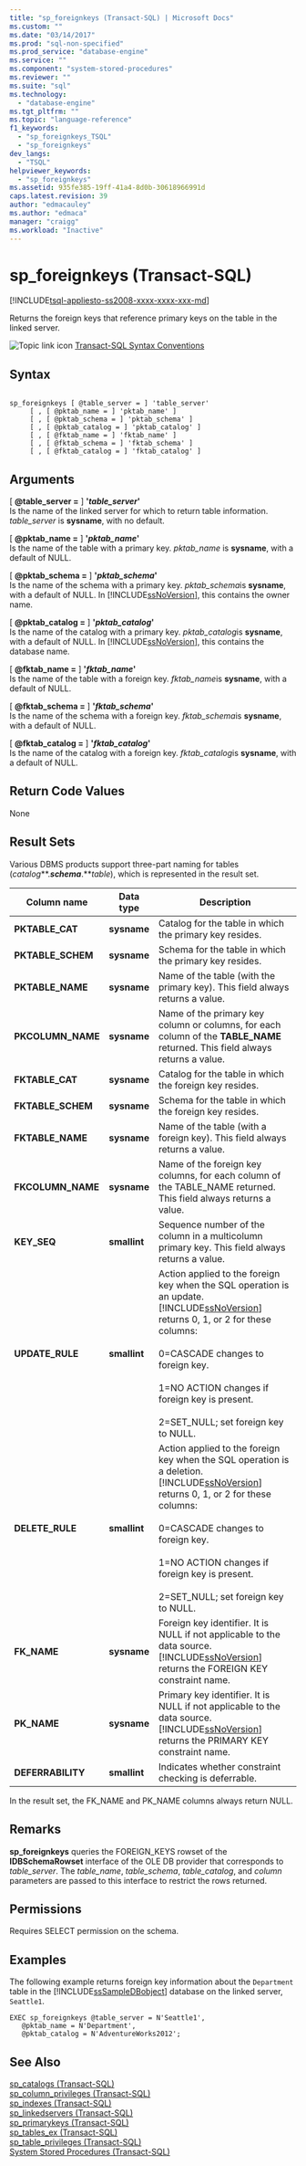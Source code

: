 ```yaml
---
title: "sp_foreignkeys (Transact-SQL) | Microsoft Docs"
ms.custom: ""
ms.date: "03/14/2017"
ms.prod: "sql-non-specified"
ms.prod_service: "database-engine"
ms.service: ""
ms.component: "system-stored-procedures"
ms.reviewer: ""
ms.suite: "sql"
ms.technology: 
  - "database-engine"
ms.tgt_pltfrm: ""
ms.topic: "language-reference"
f1_keywords: 
  - "sp_foreignkeys_TSQL"
  - "sp_foreignkeys"
dev_langs: 
  - "TSQL"
helpviewer_keywords: 
  - "sp_foreignkeys"
ms.assetid: 935fe385-19ff-41a4-8d0b-30618966991d
caps.latest.revision: 39
author: "edmacauley"
ms.author: "edmaca"
manager: "craigg"
ms.workload: "Inactive"
---
```

# sp_foreignkeys (Transact-SQL)
[!INCLUDE[tsql-appliesto-ss2008-xxxx-xxxx-xxx-md](../../includes/tsql-appliesto-ss2008-xxxx-xxxx-xxx-md.md)]

  Returns the foreign keys that reference primary keys on the table in the linked server.  
  
 ![Topic link icon](../../database-engine/configure-windows/media/topic-link.gif "Topic link icon") [Transact-SQL Syntax Conventions](../../t-sql/language-elements/transact-sql-syntax-conventions-transact-sql.md)  
  
## Syntax  
  
```  
  
sp_foreignkeys [ @table_server = ] 'table_server'   
     [ , [ @pktab_name = ] 'pktab_name' ]   
     [ , [ @pktab_schema = ] 'pktab_schema' ]   
     [ , [ @pktab_catalog = ] 'pktab_catalog' ]   
     [ , [ @fktab_name = ] 'fktab_name' ]   
     [ , [ @fktab_schema = ] 'fktab_schema' ]   
     [ , [ @fktab_catalog = ] 'fktab_catalog' ]  
```  
  
## Arguments  
 [ **@table_server =** ] **'***table_server***'**  
 Is the name of the linked server for which to return table information. *table_server* is **sysname**, with no default.  
  
 [ **@pktab_name =** ] **'***pktab_name***'**  
 Is the name of the table with a primary key. *pktab_name* is **sysname**, with a default of NULL.  
  
 [ **@pktab_schema =** ] **'***pktab_schema***'**  
 Is the name of the schema with a primary key. *pktab_schema*is **sysname**, with a default of NULL. In [!INCLUDE[ssNoVersion](../../includes/ssnoversion-md.md)], this contains the owner name.  
  
 [ **@pktab_catalog =** ] **'***pktab_catalog***'**  
 Is the name of the catalog with a primary key. *pktab_catalog*is **sysname**, with a default of NULL. In [!INCLUDE[ssNoVersion](../../includes/ssnoversion-md.md)], this contains the database name.  
  
 [ **@fktab_name =** ] **'***fktab_name***'**  
 Is the name of the table with a foreign key. *fktab_name*is **sysname**, with a default of NULL.  
  
 [ **@fktab_schema =** ] **'***fktab_schema***'**  
 Is the name of the schema with a foreign key. *fktab_schema*is **sysname**, with a default of NULL.  
  
 [ **@fktab_catalog =** ] **'***fktab_catalog***'**  
 Is the name of the catalog with a foreign key. *fktab_catalog*is **sysname**, with a default of NULL.  
  
## Return Code Values  
 None  
  
## Result Sets  
 Various DBMS products support three-part naming for tables (*catalog***.***schema***.***table*), which is represented in the result set.  
  
|Column name|Data type|Description|  
|-----------------|---------------|-----------------|  
|**PKTABLE_CAT**|**sysname**|Catalog for the table in which the primary key resides.|  
|**PKTABLE_SCHEM**|**sysname**|Schema for the table in which the primary key resides.|  
|**PKTABLE_NAME**|**sysname**|Name of the table (with the primary key). This field always returns a value.|  
|**PKCOLUMN_NAME**|**sysname**|Name of the primary key column or columns, for each column of the **TABLE_NAME** returned. This field always returns a value.|  
|**FKTABLE_CAT**|**sysname**|Catalog for the table in which the foreign key resides.|  
|**FKTABLE_SCHEM**|**sysname**|Schema for the table in which the foreign key resides.|  
|**FKTABLE_NAME**|**sysname**|Name of the table (with a foreign key). This field always returns a value.|  
|**FKCOLUMN_NAME**|**sysname**|Name of the foreign key columns, for each column of the TABLE_NAME returned. This field always returns a value.|  
|**KEY_SEQ**|**smallint**|Sequence number of the column in a multicolumn primary key. This field always returns a value.|  
|**UPDATE_RULE**|**smallint**|Action applied to the foreign key when the SQL operation is an update. [!INCLUDE[ssNoVersion](../../includes/ssnoversion-md.md)] returns 0, 1, or 2 for these columns:<br /><br /> 0=CASCADE changes to foreign key.<br /><br /> 1=NO ACTION changes if foreign key is present.<br /><br /> 2=SET_NULL; set foreign key to NULL.|  
|**DELETE_RULE**|**smallint**|Action applied to the foreign key when the SQL operation is a deletion. [!INCLUDE[ssNoVersion](../../includes/ssnoversion-md.md)] returns 0, 1, or 2 for these columns:<br /><br /> 0=CASCADE changes to foreign key.<br /><br /> 1=NO ACTION changes if foreign key is present.<br /><br /> 2=SET_NULL; set foreign key to NULL.|  
|**FK_NAME**|**sysname**|Foreign key identifier. It is NULL if not applicable to the data source. [!INCLUDE[ssNoVersion](../../includes/ssnoversion-md.md)] returns the FOREIGN KEY constraint name.|  
|**PK_NAME**|**sysname**|Primary key identifier. It is NULL if not applicable to the data source. [!INCLUDE[ssNoVersion](../../includes/ssnoversion-md.md)] returns the PRIMARY KEY constraint name.|  
|**DEFERRABILITY**|**smallint**|Indicates whether constraint checking is deferrable.|  
  
 In the result set, the FK_NAME and PK_NAME columns always return NULL.  
  
## Remarks  
 **sp_foreignkeys** queries the FOREIGN_KEYS rowset of the **IDBSchemaRowset** interface of the OLE DB provider that corresponds to *table_server*. The *table_name*, *table_schema*, *table_catalog*, and *column* parameters are passed to this interface to restrict the rows returned.  
  
## Permissions  
 Requires SELECT permission on the schema.  
  
## Examples  
 The following example returns foreign key information about the `Department` table in the [!INCLUDE[ssSampleDBobject](../../includes/sssampledbobject-md.md)] database on the linked server, `Seattle1`.  
  
```  
EXEC sp_foreignkeys @table_server = N'Seattle1',   
   @pktab_name = N'Department',   
   @pktab_catalog = N'AdventureWorks2012';  
```  
  
## See Also  
 [sp_catalogs &#40;Transact-SQL&#41;](../../relational-databases/system-stored-procedures/sp-catalogs-transact-sql.md)   
 [sp_column_privileges &#40;Transact-SQL&#41;](../../relational-databases/system-stored-procedures/sp-column-privileges-transact-sql.md)   
 [sp_indexes &#40;Transact-SQL&#41;](../../relational-databases/system-stored-procedures/sp-indexes-transact-sql.md)   
 [sp_linkedservers &#40;Transact-SQL&#41;](../../relational-databases/system-stored-procedures/sp-linkedservers-transact-sql.md)   
 [sp_primarykeys &#40;Transact-SQL&#41;](../../relational-databases/system-stored-procedures/sp-primarykeys-transact-sql.md)   
 [sp_tables_ex &#40;Transact-SQL&#41;](../../relational-databases/system-stored-procedures/sp-tables-ex-transact-sql.md)   
 [sp_table_privileges &#40;Transact-SQL&#41;](../../relational-databases/system-stored-procedures/sp-table-privileges-transact-sql.md)   
 [System Stored Procedures &#40;Transact-SQL&#41;](../../relational-databases/system-stored-procedures/system-stored-procedures-transact-sql.md)  
  
  
